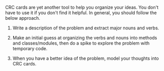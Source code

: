 CRC cards are yet another tool to help you organize your ideas. You don't have to use it if you don't find it helpful. In general, you should follow the below approach.

1. Write a description of the problem and extract major nouns and verbs.

2. Make an initial guess at organizing the verbs and nouns into methods and classes/modules, then do a spike to explore the problem with temporary code.

3. When you have a better idea of the problem, model your thoughts into CRC cards.
